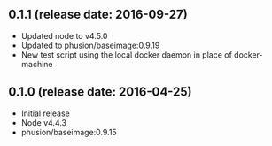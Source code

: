 ## 0.1.1 (release date: 2016-09-27)
 
 * Updated node to v4.5.0
 * Updated to phusion/baseimage:0.9.19
 * New test script using the local docker daemon in place of docker-machine
 
## 0.1.0 (release date: 2016-04-25)

 * Initial release
 * Node v4.4.3
 * phusion/baseimage:0.9.15
